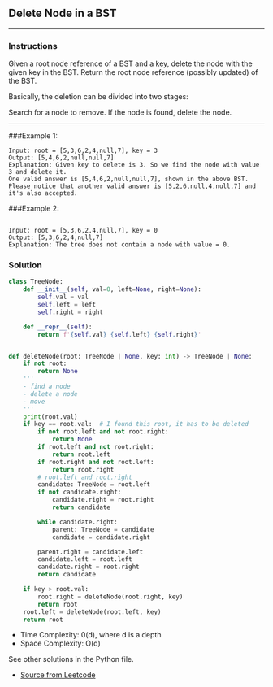 ## Delete Node in a BST

---
### Instructions

Given a root node reference of a BST and a key, delete the node with the given key in the BST. Return the root node reference (possibly updated) of the BST.

Basically, the deletion can be divided into two stages:

Search for a node to remove.
If the node is found, delete the node.

---

###Example 1:
```
Input: root = [5,3,6,2,4,null,7], key = 3
Output: [5,4,6,2,null,null,7]
Explanation: Given key to delete is 3. So we find the node with value 3 and delete it.
One valid answer is [5,4,6,2,null,null,7], shown in the above BST.
Please notice that another valid answer is [5,2,6,null,4,null,7] and it's also accepted.
```
###Example 2:
```

Input: root = [5,3,6,2,4,null,7], key = 0
Output: [5,3,6,2,4,null,7]
Explanation: The tree does not contain a node with value = 0.
```

### Solution

```py
class TreeNode:
    def __init__(self, val=0, left=None, right=None):
        self.val = val
        self.left = left
        self.right = right

    def __repr__(self):
        return f'{self.val} {self.left} {self.right}'


def deleteNode(root: TreeNode | None, key: int) -> TreeNode | None:
    if not root:
        return None
    '''
    - find a node
    - delete a node
    - move 
    '''
    print(root.val)
    if key == root.val:  # I found this root, it has to be deleted
        if not root.left and not root.right:
            return None
        if root.left and not root.right:
            return root.left
        if root.right and not root.left:
            return root.right
        # root.left and root.right
        candidate: TreeNode = root.left
        if not candidate.right:
            candidate.right = root.right
            return candidate

        while candidate.right:
            parent: TreeNode = candidate
            candidate = candidate.right

        parent.right = candidate.left
        candidate.left = root.left
        candidate.right = root.right
        return candidate

    if key > root.val:
        root.right = deleteNode(root.right, key)
        return root
    root.left = deleteNode(root.left, key)
    return root
```

* Time Complexity: 0(d), where d is a depth 
* Space Complexity: O(d)


See other solutions in the Python file.


* [Source from Leetcode](https://leetcode.com/problems/delete-node-in-a-bst/description/)